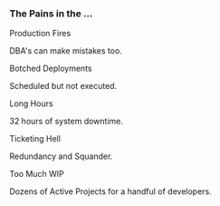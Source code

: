 ### The Pains in the ...
<section data-transition="fade-in slide-out">
    <p class="fragment highlight-red fade-up">Production Fires</p>
    <p class="fragment current-visible">DBA's can make mistakes too.</p>
</section>
<section data-transition="fade-in slide-out">
    <p class="fragment highlight-red fade-up" data-transition="fade-in slide-out">Botched Deployments</p>
    <p class="fragment current-visible">Scheduled but not executed.</p>
</section>
<section data-transition="fade-in slide-out">
    <p class="fragment highlight-red fade-up">Long Hours</p>
    <p class="fragment current-visible">32 hours of system downtime.</p>
</section>
<section data-transition="fade-in slide-out">
    <p class="fragment highlight-red fade-up">Ticketing Hell</p>
    <p class="fragment current-visible">Redundancy and Squander.</p>
</section>
<section data-transition="fade-in slide-out">
    <p class="fragment highlight-red fade-up">Too Much WIP</p>
    <p class="fragment current-visible">Dozens of Active Projects for a handful of developers.</p>
</section>
<section>